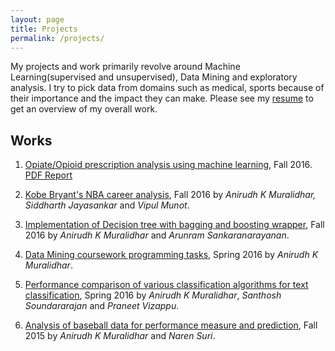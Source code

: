 ```yaml
---
layout: page
title: Projects
permalink: /projects/
---
```


My projects and work primarily revolve around Machine Learning(supervised and unsupervised), Data Mining and exploratory analysis. I try to pick data from domains such as medical, sports because of their importance and the impact they can make. Please see my [resume](cv.md) to get an overview of my overall work.

## Works

1. [Opiate/Opioid prescription analysis using machine learning](https://github.com/anirudhkm/opiate-prescription-analysis), Fall 2016. [PDF Report](https://drive.google.com/open?id=0B9nEIkjMSZbjWEh1MzYySjRNbmM)

2. [Kobe Bryant's NBA career analysis](/projects/2016-11-30-kobe-bryant-nba-career-analysis.markdown), Fall 2016 by *Anirudh K Muralidhar, Siddharth Jayasankar* and *Vipul Munot*.

3. [Implementation of Decision tree with bagging and boosting wrapper](/projects/2016-11-30-decision-tree-bag-boost.markdown), Fall 2016 by *Anirudh K Muralidhar* and *Arunram Sankaranarayanan*.

4. [Data Mining coursework programming tasks](/projects/2016-04-30-data-mining-course.markdown), Spring 2016 by *Anirudh K Muralidhar*.

5. [Performance comparison of various classification algorithms for text classification](/projects/2016-04-30-document-classification.markdown), Spring 2016 by *Anirudh K Muralidhar*, *Santhosh Soundararajan* and *Praneet Vizappu*.

6. [Analysis of baseball data for performance measure and prediction](/projects/2015-11-30-sabermetrics-analysis.markdown), Fall 2015 by *Anirudh K Muralidhar* and *Naren Suri*.

